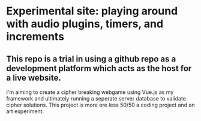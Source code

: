 # Experimental site: playing around with audio plugins, timers, and increments

## This repo is a trial in using a github repo as a development platform which acts as the host for a live website.

I'm aiming to create a cipher breaking webgame using Vue.js as my framework and ultimately running a seperate server database to validate cipher solutions. This project is more ore less 50/50 a coding project and an art experiment. 

